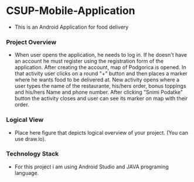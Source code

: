 # CSUP-Mobile-Application

* This is an Android Application for food delivery

### Project Overview

* When user opens the application, he needs to log in. If he doesn't have an account he must register using the registration form of the application. After creating the account, map of Podgorica is opened. In that activity user clicks on a round "+" button and then places a marker where he wants food to be delivered at. New activity opens where a user types the name of the restaurante, his/hers order, bonus toppings and his/hers Name and phone number. After clicking "Snimi Podatke" button the activity closes and user can see its marker on map with their order.


### Logical View

* Place here figure that depicts logical overview of your project. (You can use draw.io).


### Technology Stack

* For this project i am using Android Studio and JAVA programing language.
